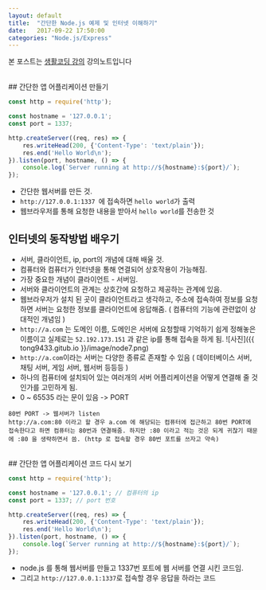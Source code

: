 ```yaml
---
layout: default
title:  "간단한 Node.js 예제 및 인터넷 이해하기"
date:   2017-09-22 17:50:00
categories: "Node.js/Express"
---
```


본 포스트는 [생활코딩 강의](https://www.inflearn.com/course/nodejs-강좌-생활코딩) 강의노트입니다

<br>
## 간단한 앱 어플리케이션 만들기

```javascript
const http = require('http');

const hostname = '127.0.0.1';
const port = 1337;

http.createServer((req, res) => {
    res.writeHead(200, {'Content-Type': 'text/plain'});
    res.end('Hello World\n');
}).listen(port, hostname, () => {
    console.log(`Server running at http://${hostname}:${port}/`);
});
```

*  간단한 웹서버를 만든 것.
* `http://127.0.0.1:1337 `에 접속하면 `hello world`가 출력
* 웹브라우저를 통해 요청한 내용을 받아서 `hello world`를 전송한 것

## 인터넷의 동작방법 배우기
* 서버, 클라이언트, ip, port의 개념에 대해 배울 것.
* 컴퓨터와 컴퓨터가 인터넷을 통해 연결되어 상호작용이 가능해짐.
* 가장 중요한 개념이 클라이언트 - 서버임.
* 서버와 클라이언트의 관계는 상호간에 요청하고 제공하는 관계에 있음.
* 웹브라우저가 설치 된 곳이 클라이언트라고 생각하고, 주소에 접속하여 정보를 요청하면 서버는 요청한 정보를 클라이언트에 응답해줌. ( 컴퓨터의 기능에 관련없이 상대적인 개념임 )
* `http://a.com`  는 도메인 이름, 도메인은 서버에 요청할때 기억하기 쉽게 정해놓은 이름이고 실제로는 `52.192.173.151` 과 같은 ip를 통해 접속을 하게 됨.
![사진]({{ tong9433.gitub.io }}/image/node7.png)
* `http://a.com`이라는 서버는 다양한 종류로 존재할 수 있음 ( 데이터베이스 서버, 채팅 서버, 게임 서버, 웹서버 등등등 )
* 하나의 컴퓨터에 설치되어 있는 여러개의 서버 어플리케이션을 어떻게 연결해 줄 것인가를 고민하게 됨.
* 0 ~ 65535 라는 문이 있음 -> PORT

```
80번 PORT -> 웹서버가 listen
http://a.com:80 이라고 할 경우 a.com 에 해당되는 컴퓨터에 접근하고 80번 PORT에 접속한다고 하면 컴퓨터는 80번과 연결해줌. 하지만 :80 이라고 적는 것은 되게 귀찮기 때문에 :80 을 생략하면서 씀. (http 로 접속할 경우 80번 포트를 쓰자고 약속)
```

<br>
## 간단한 앱 어플리케이션 코드 다시 보기

```javascript
const http = require('http');

const hostname = '127.0.0.1'; // 컴퓨터의 ip
const port = 1337; // port 번호

http.createServer((req, res) => {
    res.writeHead(200, {'Content-Type': 'text/plain'});
    res.end('Hello World\n');
}).listen(port, hostname, () => {
    console.log(`Server running at http://${hostname}:${port}/`);
});
```

* node.js 를 통해 웹서버를 만들고 1337번 포트에 웹 서버를 연결 시킨 코드임.
* 그리고 `http://127.0.0.1:1337`로 접속할 경우 응답을 하라는 코드